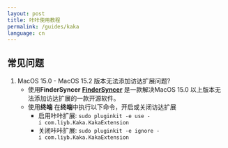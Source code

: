 ```yaml
---
layout: post
title: 咔咔使用教程
permalink: /guides/kaka
language: cn
---
```


## 常见问题
1. MacOS 15.0 - MacOS 15.2 版本无法添加访达扩展问题?
    - 使用**FinderSyncer**
        [**FinderSyncer**](https://zigz.ag/FinderSyncer/) 是一款解决MacOS 15.0 以上版本无法添加访达扩展的一款开源软件。
    - 使用**终端**
        在**终端**中执行以下命令，开启或关闭访达扩展
        - 启用咔咔扩展:
        `sudo pluginkit -e use -i com.liyb.Kaka.KakaExtension`
        - 关闭咔咔扩展:
        `sudo pluginkit -e ignore -i com.liyb.Kaka.KakaExtension`